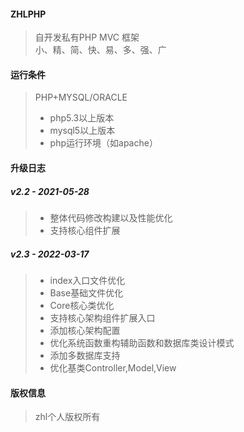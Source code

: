 #### ZHLPHP 
> 自开发私有PHP MVC 框架  
> 小、精、简、快、易、多、强、广  

#### 运行条件 
> PHP+MYSQL/ORACLE  
> * php5.3以上版本
> * mysql5以上版本
> * php运行环境（如apache）

#### 升级日志 
##### v2.2 - 2021-05-28 
> * 整体代码修改构建以及性能优化
> * 支持核心组件扩展   
##### v2.3 - 2022-03-17 
> * index入口文件优化
> * Base基础文件优化
> * Core核心类优化  
> * 支持核心架构组件扩展入口  
> * 添加核心架构配置 
> * 优化系统函数重构辅助函数和数据库类设计模式  
> * 添加多数据库支持  
> * 优化基类Controller,Model,View   
#### 版权信息  
> zhl个人版权所有 
